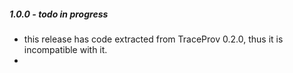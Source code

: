 
##### 1.0.0  -  todo in progress

- this release has code extracted from TraceProv 0.2.0, thus it is incompatible with it.
-

 




